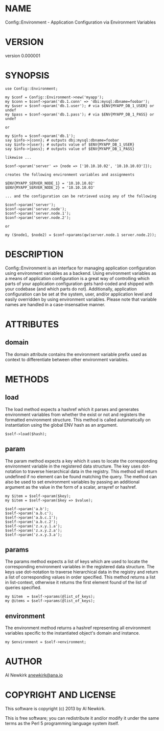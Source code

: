 # NAME

Config::Environment - Application Configuration via Environment Variables

# VERSION

version 0.000001

# SYNOPSIS

    use Config::Environment;

    my $conf = Config::Environment->new('myapp');
    my $conn = $conf->param('db.1.conn' => 'dbi:mysql:dbname=foobar');
    my $user = $conf->param('db.1.user'); # via $ENV{MYAPP_DB_1_USER} or undef
    my $pass = $conf->param('db.1.pass'); # via $ENV{MYAPP_DB_1_PASS} or undef

    or

    my $info = $conf->param('db.1');
    say $info->{conn}; # outputs dbi:mysql:dbname=foobar
    say $info->{user}; # outputs value of $ENV{MYAPP_DB_1_USER}
    say $info->{pass}; # outputs value of $ENV{MYAPP_DB_1_PASS}

    likewise ...

    $conf->param('server' => {node => ['10.10.10.02', '10.10.10.03']});

    creates the following environment variables and assignments

    $ENV{MYAPP_SERVER_NODE_1} = '10.10.10.02'
    $ENV{MYAPP_SERVER_NODE_2} = '10.10.10.03'

    ... and the configuration can be retrieved using any of the following

    $conf->param('server');
    $conf->param('server.node');
    $conf->param('server.node.1');
    $conf->param('server.node.2');

    or

    my ($node1, $node2) = $conf->params(qw(server.node.1 server.node.2));

# DESCRIPTION

Config::Environment is an interface for managing application configuration using
environment variables as a backend. Using environment variables as a means of
application configuration is a great way of controlling which parts of your
application configuration gets hard-coded and shipped with your codebase (and
which parts do not). Additionally, application configuration can be set at the
system, user, and/or application level and easily overridden by using
environment variables. Please note that variable names are handled in a
case-insensative manner.

# ATTRIBUTES

## domain

The domain attribute contains the environment variable prefix used as context
to differentiate between other environment variables.

# METHODS

## load

The load method expects a hashref which it parses and generates environment
variables from whether the exist or not and registers the formatted environment
structure. This method is called automatically on instantiation using the global
ENV hash as an argument.

    $self->load($hash);

## param

The param method expects a key which it uses to locate the corresponding
environment variable in the registered data structure. The key uses dot-notation
to traverse hierarchical data in the registry. This method will return undefined
if no element can be found matching the query. The method can also be used to
set environment variables by passing an additional argument as the value in the
form of a scalar, arrayref or hashref.

    my $item = $self->param($key);
    my $item = $self->param($key => $value);

    $self->param('a.b');
    $self->param('a.b.c');
    $self->param('a.b.c.1');
    $self->param('a.b.c.2');
    $self->param('z.x.y.1.a');
    $self->param('z.x.y.2.a');
    $self->param('z.x.y.3.a');

## params

The params method expects a list of keys which are used to locate the
corresponding environment variables in the registered data structure. The keys
use dot-notation to traverse hierarchical data in the registry and return a list
of corresponding values in order specified. This method returns a list in
list-context, otherwise it returns the first element found of the list of
queries specified.

    my $item  = $self->params(@list_of_keys);
    my @items = $self->params(@list_of_keys);

## environment

The environment method returns a hashref representing all environment variables
specific to the instantiated object's domain and instance.

    my $environment = $self->environment;

# AUTHOR

Al Newkirk <anewkirk@ana.io>

# COPYRIGHT AND LICENSE

This software is copyright (c) 2013 by Al Newkirk.

This is free software; you can redistribute it and/or modify it under
the same terms as the Perl 5 programming language system itself.

